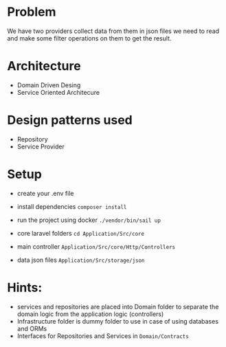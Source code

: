 # Problem

We have two providers collect data from them in json files we need to read and make some filter
operations on them to get the result.

# Architecture
- Domain Driven Desing
- Service Oriented Architecure

# Design patterns used
- Repository
- Service Provider

# Setup 
- create your .env file

- install dependencies
`composer install `

- run the project using docker
`./vendor/bin/sail up`

- core laravel folders
`cd Application/Src/core`

- main controller
`Application/Src/core/Http/Controllers`

- data json files
`Application/Src/storage/json`

# Hints:


- services and repositories are placed into Domain folder to separate the domain logic from the application logic (controllers)
- Infrastructure folder is dummy folder to use in case of using databases and ORMs
- Interfaces for Repositories and Services in `Domain/Contracts`
